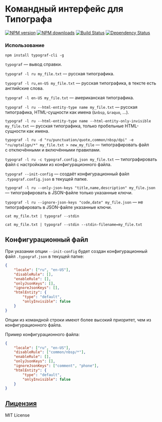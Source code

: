 Командный интерфейс для Типографа
=============================
[![NPM version](https://img.shields.io/npm/v/typograf-cli.svg?style=flat)](https://www.npmjs.com/package/typograf-cli)
[![NPM downloads](https://img.shields.io/npm/dm/typograf-cli.svg?style=flat)](https://www.npmjs.com/package/typograf-cli)
[![Build Status](https://img.shields.io/travis/typograf/typograf-cli.svg?style=flat)](https://travis-ci.org/typograf/typograf-cli)
[![Dependency Status](https://img.shields.io/david/typograf/typograf-cli.svg?style=flat)](https://david-dm.org/typograf/typograf-cli)

### Использование
```
npm install typograf-cli -g
```

`typograf` — вывод справки.

`typograf -l ru my_file.txt` — русская типографика.

`typograf -l ru,en-US my_file.txt` — русская типографика, в тексте есть английские слова.

`typograf -l en-US my_file.txt` — американская типографика.

`typograf -l ru --html-entity-type name my_file.txt` — русская типографика, HTML-сущности как имена (`&nbsp`, `&raquo`, …).

`typograf -l ru --html-entity-type name --html-entity-only-invisible my_file.txt` — русская типографика, только пробельные HTML-сущности как имена.

`typograf -l ru -d "ru/punctuation/quote,common/nbsp/dpi" -e "ru/optalign/*" my_file.txt > new_my_file` — типографировать файл с отключёнными и включёнными правилами.

`typograf -l ru -c typograf.config.json my_file.txt` — типографировать файл с настройками из конфигурационного файла.

`typograf --init-config` — создаёт конфигурационный файл `.typograf.config.json` в текущей папке.

`typograf -l ru --only-json-keys "title,name,description" my_file.json` — типографировать в JSON-файле только указанные ключи.

`typograf -l ru --ignore-json-keys "code,date" my_file.json` — не типографировать в JSON-файле указанные ключи.

`cat my_file.txt | typograf --stdin`

`cat my_file.txt | typograf --stdin --stdin-filename=my_file.txt`

## Конфигурационный файл
При указании опции `--init-config` будет создан конфигурационный файл `.typograf.json` в текущей папке:
```json
{
    "locale": ["ru", "en-US"],
    "disableRule": [],
    "enableRule": [],
    "onlyJsonKeys": [],
    "ignoreJsonKeys": [],
    "htmlEntity": {
        "type": "default",
        "onlyInvisible": false
    }
}
```
Опции из командной строки имеют более высокий приоритет, чем из конфигурационного файла.

Пример конфигурационного файла:
```json
{
    "locale": ["ru", "en-US"],
    "disableRule": ["common/nbsp/*"],
    "enableRule": [],
    "onlyJsonKeys": [],
    "ignoreJsonKeys": ["comment", "phone"],
    "htmlEntity": {
        "type": "default",
        "onlyInvisible": false
    }
}
```


## [Лицензия](./LICENSE.md)
MIT License
